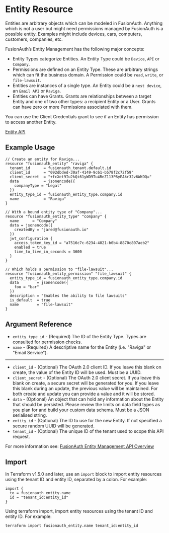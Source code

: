 # Entity Resource

Entities are arbitrary objects which can be modeled in FusionAuth. Anything which is not a user but might need
permissions managed by FusionAuth is a possible entity. Examples might include devices, cars, computers, customers,
companies, etc.

FusionAuth’s Entity Management has the following major concepts:

* Entity Types categorize Entities. An Entity Type could be `Device`, `API` or `Company`.
* Permissions are defined on an Entity Type. These are arbitrary strings which can fit the business domain. A Permission
  could be `read`, `write`, or `file-lawsuit`.
* Entities are instances of a single type. An Entity could be a `nest device`, an `Email API` or `Raviga`.
* Entities can have Grants. Grants are relationships between a target Entity and one of two other types: a recipient
  Entity or a User. Grants can have zero or more Permissions associated with them.

You can use the Client Credentials grant to see if an Entity has permission to access another Entity.

[Entity API](https://fusionauth.io/docs/v1/tech/apis/entity-management/entities)

## Example Usage

```hcl
// Create an entity for Raviga...
resource "fusionauth_entity" "raviga" {
  tenant_id      = fusionauth_tenant.default.id
  client_id      = "092dbded-30af-4149-9c61-b578f2c72f59"
  client_secret  = "+fcXet9Iu2kQi61yWD9Tu4ReZ113P6yEAkr32v6WKOQ="
  data           = jsonencode({
    companyType = "Legal"
  })
  entity_type_id = fusionauth_entity_type.company.id
  name           = "Raviga"
}

// With a bound entity type of "Company"...
resource "fusionauth_entity_type" "company" {
  name      = "Company"
  data = jsonencode({
    createdBy = "jared@fusionauth.io"
  })
  jwt_configuration {
    access_token_key_id = "a7516c7c-6234-4021-b0b4-8870c807aeb2"
    enabled = true
    time_to_live_in_seconds = 3600
  }
}

// Which holds a permission to "file-lawsuit"...
resource "fusionauth_entity_permission" "file_lawsuit" {
  entity_type_id = fusionauth_entity_type.company.id
  data        = jsonencode({
    foo = "bar"
  })
  description = "Enables the ability to file lawsuits"
  is_default  = true
  name        = "file-lawsuit"
}
```

## Argument Reference

* `entity_type_id` - (Required) The ID of the Entity Type. Types are consulted for permission checks.
* `name` - (Required) A descriptive name for the Entity (i.e. "Raviga" or "Email Service").

---

* `client_id` - (Optional) The OAuth 2.0 client ID. If you leave this blank on create, the value of the Entity ID will
  be used. Must be a UUID.
* `client_secret` - (Optional) The OAuth 2.0 client secret. If you leave this blank on create, a secure secret will be
  generated for you. If you leave this blank during an update, the previous value will be maintained. For both create
  and update you can provide a value and it will be stored.
* `data` - (Optional) An object that can hold any information about the Entity that should be persisted. Please review
  the limits on data field types as you plan for and build your custom data schema. Must be a JSON serialised string.
* `entity_id` - (Optional) The ID to use for the new Entity. If not specified a secure random UUID will be generated.
* `tenant_id` - (Optional) The unique ID of the tenant used to scope this API request.

For more information see:
[FusionAuth Entity Management API Overview](https://fusionauth.io/docs/v1/tech/apis/entity-management/)

## Import

In Terraform v1.5.0 and later, use an `import` block to import entity resources using the tenant ID and entity ID, separated by a colon. For example:

```hcl
import {
  to = fusionauth_entity.name
  id = "tenant_id:entity_id"
}
```

Using terraform import, import entity resources using the tenant ID and entity ID. For example:

```shell
terraform import fusionauth_entity.name tenant_id:entity_id
```
